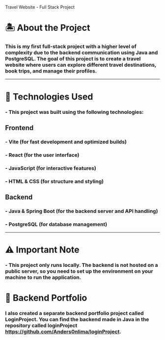 Travel Website - Full Stack Project

# 🏝️ About the Project
### This is my first full-stack project with a higher level of complexity due to the backend communication using Java and PostgreSQL. The goal of this project is to create a travel website where users can explore different travel destinations, book trips, and manage their profiles.
---
# 🚀 Technologies Used
### - This project was built using the following technologies:

## Frontend
### - Vite (for fast development and optimized builds)
### - React (for the user interface)
### - JavaScript (for interactive features)
### - HTML & CSS (for structure and styling)

## Backend
### - Java & Spring Boot (for the backend server and API handling)
### - PostgreSQL (for database management)
---
# ⚠️ Important Note
### - This project only runs locally. The backend is not hosted on a public server, so you need to set up the environment on your machine to run the application.

# 🔧 Backend Portfolio
### I also created a separate backend portfolio project called LoginProject. You can find the backend made in Java in the repository called loginProject https://github.com/Anders0nlima/loginProject.
